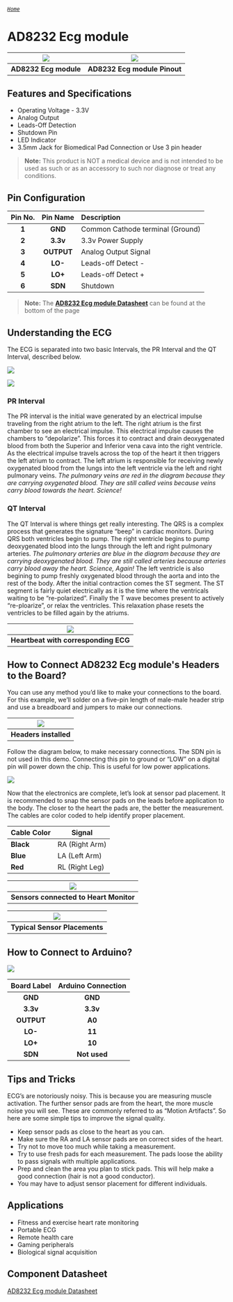 ###### [`Home`](https://mohanadsinan.github.io/IoT-Based-Healthcare-System/)

# AD8232 Ecg module

| ![](https://i.imgur.com/6bCb0rd.jpg) | ![](https://i.imgur.com/m852QKj.jpg) |
| :---: | :---: |
| **AD8232 Ecg module** | **AD8232 Ecg module Pinout** |

## Features and Specifications
- Operating Voltage - 3.3V
- Analog Output
- Leads-Off Detection
- Shutdown Pin
- LED Indicator
- 3.5mm Jack for Biomedical Pad Connection or Use 3 pin header

> **Note:** This product is NOT a medical device and is not intended to be used as such or as an accessory to such nor diagnose or treat any conditions.

## Pin Configuration
| Pin No. | Pin Name | Description |
| :---: | :---: | :--- |
| **1** | **GND** | Common Cathode terminal (Ground) |
| **2** | **3.3v** | 3.3v Power Supply |
| **3** | **OUTPUT** | Analog Output Signal |
| **4** | **LO-** | Leads-off Detect - |
| **5** | **LO+** | Leads-off Detect + |
| **6** | **SDN** | Shutdown |

> **Note:** The [**AD8232 Ecg module Datasheet**](#component-datasheet) can be found at the bottom of the page

## Understanding the ECG
The ECG is separated into two basic Intervals, the PR Interval and the QT Interval, described below.

![](https://i.imgur.com/PZTYWqO.png)

![](https://i.imgur.com/K8zqM1K.png)

### PR Interval
The PR interval is the initial wave generated by an electrical impulse traveling from the right atrium to the left. The right atrium is the first chamber to see an electrical impulse. This electrical impulse causes the chambers to “depolarize”. This forces it to contract and drain deoxygenated blood from both the Superior and Inferior vena cava into the right ventricle. As the electrical impulse travels across the top of the heart it then triggers the left atrium to contract. The left atrium is responsible for receiving newly oxygenated blood from the lungs into the left ventricle via the left and right pulmonary veins. *The pulmonary veins are red in the diagram because they are carrying oxygenated blood. They are still called veins because veins carry blood towards the heart. Science!*

### QT Interval
The QT Interval is where things get really interesting. The QRS is a complex process that generates the signature “beep” in cardiac monitors. During QRS both ventricles begin to pump. The right ventricle begins to pump deoxygenated blood into the lungs through the left and right pulmonary arteries. *The pulmonary arteries are blue in the diagram because they are carrying deoxygenated blood. They are still called arteries because arteries carry blood away the heart. Science, Again!* The left ventricle is also begining to pump freshly oxygenated blood through the aorta and into the rest of the body. After the initial contraction comes the ST segment. The ST segment is fairly quiet electrically as it is the time where the ventricals waiting to be “re-polarized”. Finally the T wave becomes present to actively “re-ploarize”, or relax the ventricles. This relaxation phase resets the ventricles to be filled again by the atriums.

| ![](https://i.imgur.com/uhDBtwx.gif) |
| :---: |
| **Heartbeat with corresponding ECG** |

## How to Connect AD8232 Ecg module's Headers to the Board?
You can use any method you’d like to make your connections to the board. For this example, we’ll solder on a five-pin length of male-male header strip and use a breadboard and jumpers to make our connections.

| ![](https://i.imgur.com/nuEXPBa.jpg) |
| :---: |
| **Headers installed** |

Follow the diagram below, to make necessary connections. The SDN pin is not used in this demo. Connecting this pin to ground or “LOW” on a digital pin will power down the chip. This is useful for low power applications.

![](https://i.imgur.com/fWPyN1b.png)

Now that the electronics are complete, let’s look at sensor pad placement. It is recommended to snap the sensor pads on the leads before application to the body. The closer to the heart the pads are, the better the measurement. The cables are color coded to help identify proper placement.

| Cable Color | Signal |
| --- | --- |
| **Black** | RA (Right Arm) |
| **Blue** | LA (Left Arm) |
| **Red** | RL (Right Leg) |

| ![](https://i.imgur.com/buM6QkR.jpg) |
| :---: |
| **Sensors connected to Heart Monitor** |

| ![](https://i.imgur.com/dxcxUbQ.png) |
| :---: |
| **Typical Sensor Placements** |

## How to Connect to Arduino?

![](https://i.imgur.com/4bZAj90.jpg)

| Board Label | Arduino Connection |
| :---: | :---: |
| **GND** | **GND** |
| **3.3v** | **3.3v** |
| **OUTPUT** | **A0** |
| **LO-** | **11** |
| **LO+** | **10** |
| **SDN** | **Not used** |

## Tips and Tricks
ECG’s are notoriously noisy. This is because you are measuring muscle activation. The further sensor pads are from the heart, the more muscle noise you will see. These are commonly referred to as “Motion Artifacts”. So here are some simple tips to improve the signal quality.
- Keep sensor pads as close to the heart as you can.
- Make sure the RA and LA sensor pads are on correct sides of the heart.
- Try not to move too much while taking a measurement.
- Try to use fresh pads for each measurement. The pads loose the ability to pass signals with multiple applications.
- Prep and clean the area you plan to stick pads. This will help make a good connection (hair is not a good conductor).
- You may have to adjust sensor placement for different individuals.

## Applications
- Fitness and exercise heart rate monitoring
- Portable ECG
- Remote health care
- Gaming peripherals
- Biological signal acquisition

## Component Datasheet
[AD8232 Ecg module Datasheet](AD8232.pdf)
